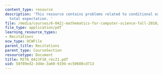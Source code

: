 ```yaml
---
content_type: resource
description: 'This resource contains problems related to conditional expectation and
  total expectation. '
file: /media/courses/6-042j-mathematics-for-computer-science-fall-2010/58f89ed23d4e3a609194ec50608cd713_MIT6_042JF10_rec21.pdf
file_type: application/pdf
learning_resource_types:
- Recitations
ocw_type: OCWFile
parent_title: Recitations
parent_type: CourseSection
resourcetype: Document
title: MIT6_042JF10_rec21.pdf
uid: 58f89ed2-3d4e-3a60-9194-ec50608cd713
---
```

